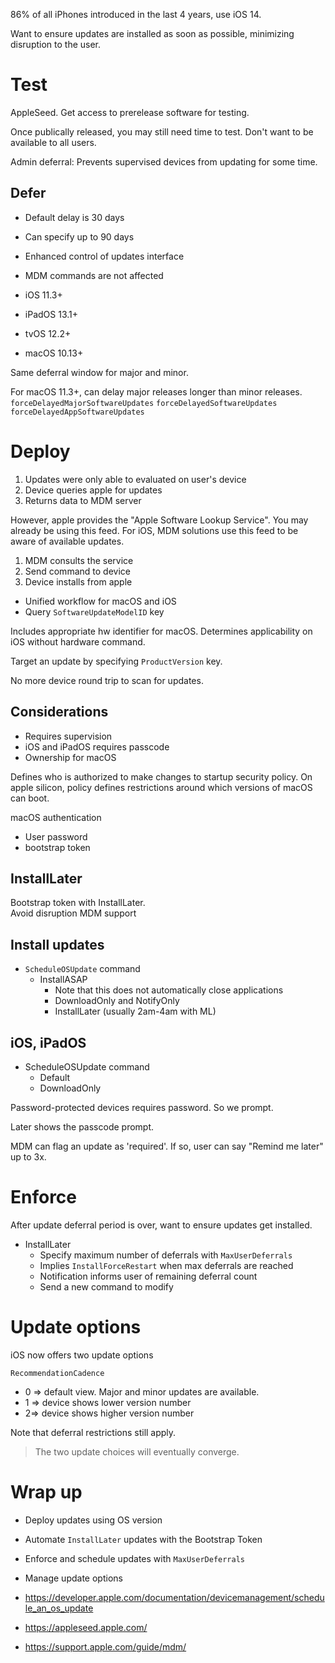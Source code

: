 86% of all iPhones introduced in the last 4 years, use iOS 14.

Want to ensure updates are installed as soon as possible, minimizing disruption to the user.

# Test
AppleSeed.  Get access to prerelease software for testing.

Once publically released, you may still need time to test.  Don't want to be available to all users.

Admin deferral: Prevents supervised devices from updating for some time.

## Defer
* Default delay is 30 days
* Can specify up to 90 days
* Enhanced control of updates interface
* MDM commands are not affected

* iOS 11.3+
* iPadOS 13.1+
* tvOS 12.2+
* macOS 10.13+

Same deferral window for major and minor.

For macOS 11.3+, can delay major releases longer than minor releases.
`forceDelayedMajorSoftwareUpdates`
`forceDelayedSoftwareUpdates`
`forceDelayedAppSoftwareUpdates`

# Deploy
1.  Updates were only able to evaluated on user's device
2.  Device queries apple for updates
3.  Returns data to MDM server

However, apple provides the "Apple Software Lookup Service".  You may already be using this feed.  For iOS, MDM solutions use this feed to be aware of available updates.

1.  MDM consults the service
2.  Send command to device
3.  Device installs from apple

* Unified workflow for macOS and iOS
* Query `SoftwareUpdateModelID` key

Includes appropriate hw identifier for macOS.  Determines applicability on iOS without hardware command.

Target an update by specifying `ProductVersion` key.

No more device round trip to scan for updates.

## Considerations
* Requires supervision
* iOS and iPadOS requires passcode
* Ownership for macOS

Defines who is authorized to make changes to startup security policy.  On apple silicon, policy defines restrictions around which versions of macOS can boot.

macOS authentication
* User password
* bootstrap token
## InstallLater
 Bootstrap token with InstallLater.  
 Avoid disruption
 MDM support
 ## Install updates
 * `ScheduleOSUpdate` command
	 * InstallASAP
		 * Note that this does not automatically close applications 
		 * DownloadOnly and NotifyOnly
		 * InstallLater (usually 2am-4am with ML)
	
## iOS, iPadOS
* ScheduleOSUpdate command
	* Default
	* DownloadOnly

Password-protected devices requires password.  So we prompt.

Later shows the passcode prompt.

MDM can flag an update as 'required'.  If so, user can say "Remind me later" up to 3x.


# Enforce
After update deferral period is over, want to ensure updates get installed.

* InstallLater
	* Specify maximum number of deferrals with `MaxUserDeferrals`
	* Implies `InstallForceRestart` when max deferrals are reached
	* Notification informs user of remaining deferral count
	* Send a new command to modify

# Update options
iOS now offers two update options

`RecommendationCadence`
* 0 => default view.  Major and minor updates are available.
* 1 => device shows lower version number
* 2=> device shows higher version number

Note that deferral restrictions still apply.

> The two update choices will eventually converge.

# Wrap up
* Deploy updates using OS version
* Automate `InstallLater` updates with the Bootstrap Token
* Enforce and schedule updates with `MaxUserDeferrals`
* Manage update options

* https://developer.apple.com/documentation/devicemanagement/schedule_an_os_update
* https://appleseed.apple.com/
* https://support.apple.com/guide/mdm/




